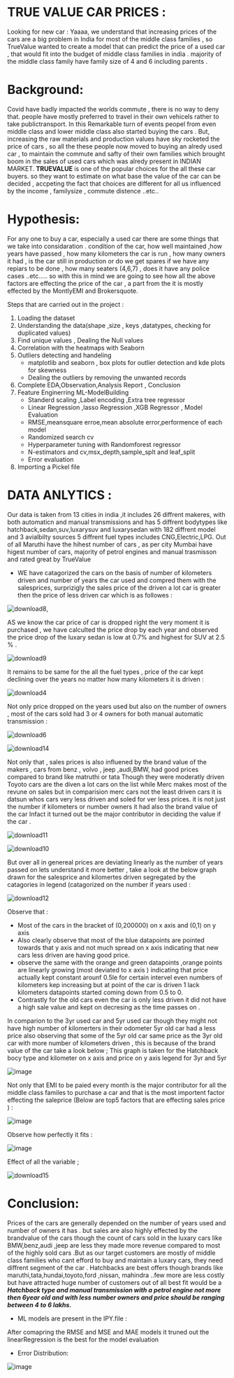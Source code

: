 # TRUE VALUE CAR PRICES :
Looking for new car : Yaaaa, we understand that increasing prices of the cars are a big problem in India for most of the middle class families , so TrueValue wanted to create a model that can predict the price of a used car , that would fit into the budget of middle class families in india . majority of the middle class family have family size of 4 and 6 including parents .

# Background:
Covid have badly impacted the worlds commute , there is no way to deny that. people have mostly preferred to travel in their own vehicels rather to take publictransport. In this Remarkable turn of events peopel from even middle class and lower middle class also started buying the cars . But, increasing the raw materials and production values have sky rocketed the price of cars , so all the these people now moved to buying an alredy used car , to maintain the commute and safty of their own families which brought boom in the sales of used cars which was alredy present in INDIAN MARKET.
**TRUEVALUE** is one of the popular choices for the all these car buyers. so they want to estimate on what base the value of the car can be decided , accpeting the fact that choices are different for all us influenced by the income , familysize , commute distence ..etc..

# Hypothesis:
For any one to buy a car, especially a used car there are some things that we take into considaration . condition of the car, how well maintained ,how years have passed 
, how many kilometers the car is run , how many owners it had , is the car still in production or do we get spares if we have any repiars to be done , how many seaters (4,6,7) , does it have any police cases ..etc.....
so with this in mind we are going to see how all the above factors are effecting the price of the car , a part from the it is mostly effected by the MontlyEMI and Brokersquote.

Steps that are carried out in the project :

 1. Loading the dataset 
 2. Understanding the data(shape ,size , keys ,datatypes, checking for duplicated values)
 3. Find unique values , Dealing the Null values 
 4. Correlation with the heatmaps with Seaborn 
 5. Outliers detecting and handeling
      * matplotlib and seaborn , box plots for outlier detection and kde plots for skewness 
      * Dealing the outliers by removing the unwanted records  
 6. Complete EDA,Observation,Analysis Report , Conclusion
 7. Feature Enginerring  ML-ModelBuilding
       * Standerd scaling ,Label encoding ,Extra tree regressor
       * Linear Regression ,lasso Regression ,XGB Regressor , Model Evaluation
       * RMSE,meansquare erroe,mean absolute error,performence of each model 
       * Randomized search cv
       * Hyperparameter tuning with Randomforest regressor
       * N-estimators and cv,msx_depth,sample_splt and leaf_split
       * Error evaluation 
 8. Importing a Pickel file  


# DATA ANLYTICS :

Our data is taken from 13 cities in india ,it includes 26 diffrent makeres, with both automaticn and manual transmissions and has 5 diffrent bodytypes like hatchback,sedan,suv,luxarysuv and luxarysedan with 182 diffrent model and 3 avialbilty sources 5 diffrent fuel types includes CNG,Electric,LPG.
Out of all Maruthi have the hihest number of cars , as per city Mumbai have higest number of cars, majority of petrol engines and manual trasmisson and rated great by TrueValue 
* WE have catagorized the cars on the basis of number of kilometers driven and number of years the car used and compred them with the salesprices, surprizigly the sales price of the  driven a lot  car is greater then the price of less driven car  which is as followes :

![download8](https://user-images.githubusercontent.com/85379601/144170593-73062e94-4a33-466c-89a5-6284d7112530.png),

AS we know the car price of car is dropped right the very moment it is purchased , we have calculted the price drop by each year and observed the price drop of the luxary sedan is low at 0.7% and highest for SUV at 2.5 % . 

![download9](https://user-images.githubusercontent.com/85379601/144170622-ee25ec0f-e43c-4a47-bf3a-af55c6e64282.png)

It remains to be same for the all the fuel types , price of the car kept declining over the years no matter how many kilometers it is driven :

![download4](https://user-images.githubusercontent.com/85379601/144171410-ef9f167a-6bcc-471e-9339-2e883faf736b.png)


Not only price dropped on the years used but also on the number of owners , most of the cars sold had 3 or 4 owners  for both manual automatic transmission :

![download6](https://user-images.githubusercontent.com/85379601/144171731-1aafd880-5bb0-4169-9d34-3583d6cdb285.png)

![download14](https://user-images.githubusercontent.com/85379601/144171792-91a22361-cd16-4971-a29e-b82e14fc9ae9.png)


Not only that , sales prices is also influened by the brand value of the makers , cars from benz , volvo , jeep ,audi,BMW, had good prices compared to brand like matruthi or tata Though they were moderatly driven Toyoto cars are the diven a lot cars on the list while Merc makes most of the revune  on sales but in comparision merc cars not the least driven cars it is datsun whos cars very less driven and soled for ver less prices. it is not just the number if kilometers  or number owners it had also the brand value of the car Infact it turned out be the major contributor in deciding the value if the car .

![download11](https://user-images.githubusercontent.com/85379601/144172560-50c23d93-6f68-4f61-bebe-65a9c4d13525.png)

![download10](https://user-images.githubusercontent.com/85379601/144172579-89f51a27-dd8e-41d3-984b-7162a1a18baa.png)

But over all in genereal prices are deviating linearly as the number of years passed on lets understand it more better , take a look at the below graph drawn for the salesprice and kilomertes driven segregated by the catagories in legend (catagorized on the number if years used :

![download12](https://user-images.githubusercontent.com/85379601/144173086-b0e9cdf4-1e83-46b6-926c-666b77ee5980.png)

Observe that :
* Most of the cars in the bracket of (0,200000) on x axis and (0,1) on y axis
* Also clearly observe that most of the blue datapoints are pointed towards that y axis and not much spread on x axis indicating that new cars less driven are having good price.
* observe the same with the orange and green datapoints ,orange points are linearly growing (most deviated to x axis ) indicating that price actually kept constant arounf 0.5le for certain intervel even numbers of kilometers kep increasing but at point of the car is driven 1 lack kilometers datapoints started coming down from 0.5 to 0.
* Contrastly for the old cars even the car is only less driven it did not have a high sale value and kept on decresing as the time passes on .

In comparion to the 3yr used car and 5yr used car though they might not have high number of kilomerters in their odometer 5yr old car had a less price also observing that some of the 5yr old car same price as the 3yr old car with more number of kilometers driven , this is because of the brand value of the car take a look below ; This graph is taken for the Hatchback bocy type and kilometer on x axis and price on y axis legend for 3yr and 5yr 

![image](https://user-images.githubusercontent.com/85379601/144174412-44180aca-fc2b-4669-ba0e-08b746be27fd.png)


Not only that EMI to be paied every month is the major contributor for all the middle class familes to purchase a car and that is the most importent factor effecting the saleprice (Below are top5 factors that are effecting sales price ) :

![image](https://user-images.githubusercontent.com/85379601/144176108-22866f55-1a80-4b42-a26e-227e07f7cd52.png)

Observe how perfectly it fits :

![image](https://user-images.githubusercontent.com/85379601/144176294-9c76f9e4-834c-44d8-b43d-31d6c6ec97cb.png)


Effect of all the variable ;

![download15](https://user-images.githubusercontent.com/85379601/144176226-dd822214-5dd1-4a2e-83de-50bcb1ec5a20.png)



# Conclusion:
Prices of the cars are generally depended on the number of years used and number of owners it has . but sales are also highly effected by the brandvalue of the cars 
though the count of cars sold in the luxary cars like BMW,benz,audi ,jeep are less they made more revenue compared to most of the highly sold cars .But as our target customers are mostly of middle class families who cant efford to buy and maintain a luxary cars, they need diffrent segment of the car . Hatchbacks are best offers 
though brands like maruthi,tata,hundai,toyoto,ford ,nissan, mahindra ..few more are less costly but have attracted huge number of customers out of all best fit would be a ***Hatchback type and manual transmission with a petrol engine not more then 6year old and with less number owners and price should be ranging between 4 to 6 lakhs.***


* ML models are present in the IPY.file :

After comapring the RMSE and MSE and MAE models it truned out the linearRegression is the best for the model evaluation 

* Error Distribution:

![image](https://user-images.githubusercontent.com/85379601/144176718-f2732ba4-ace6-4b38-92db-8752f303365c.png)











